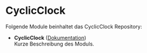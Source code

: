# CyclicClock

Folgende Module beinhaltet das CyclicClock Repository:

- __CyclicClock__ ([Dokumentation](CyclicClock))  
	Kurze Beschreibung des Moduls.